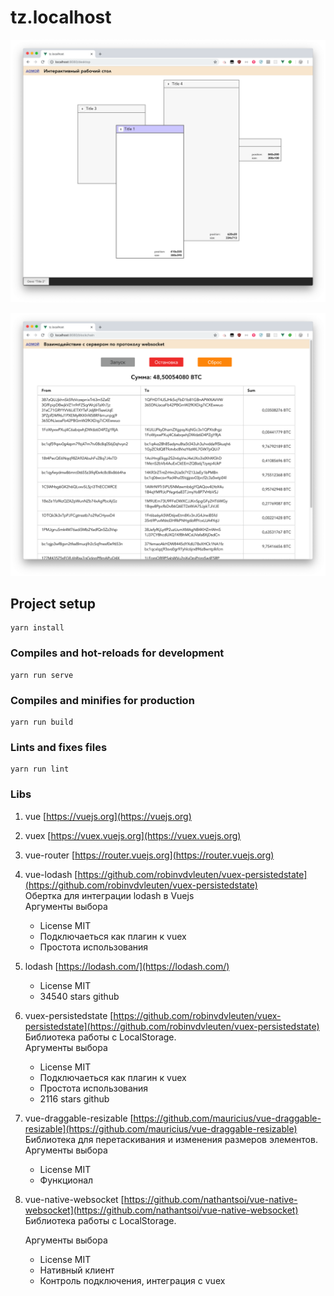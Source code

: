# tz.localhost

![Desktop](screenshots/desktop.png)

![Blockchain](screenshots/blockchain.png)

## Project setup
```
yarn install
```

### Compiles and hot-reloads for development
```
yarn run serve
```

### Compiles and minifies for production
```
yarn run build
```

### Lints and fixes files
```
yarn run lint
```

### Libs 
1. vue [https://vuejs.org](https://vuejs.org)

2. vuex [https://vuex.vuejs.org](https://vuex.vuejs.org)

3. vue-router [https://router.vuejs.org](https://router.vuejs.org)

4. vue-lodash [https://github.com/robinvdvleuten/vuex-persistedstate](https://github.com/robinvdvleuten/vuex-persistedstate)   
    Обертка для интеграции lodash в Vuejs  
    Аргументы выбора 
    * License MIT
    * Подключаеться как плагин к vuex 
    * Простота использования
    
5. lodash [https://lodash.com/](https://lodash.com/)   
    * License MIT
    * 34540 stars github
       
6. vuex-persistedstate [https://github.com/robinvdvleuten/vuex-persistedstate](https://github.com/robinvdvleuten/vuex-persistedstate)   
    Библиотека работы с LocalStorage.  
    Аргументы выбора 
    * License MIT
    * Подключаеться как плагин к vuex 
    * Простота использования
    * 2116 stars github
    
7. vue-draggable-resizable [https://github.com/mauricius/vue-draggable-resizable](https://github.com/mauricius/vue-draggable-resizable)
    Библиотека для перетаскивания и изменения размеров элементов.
    Аргументы выбора 
    * License MIT
    * Функционал
    
8. vue-native-websocket [https://github.com/nathantsoi/vue-native-websocket](https://github.com/nathantsoi/vue-native-websocket)
    Библиотека работы с LocalStorage. 
    
    Аргументы выбора 
    * License MIT
    * Нативный клиент
    * Контроль подключения, интеграция с vuex   

